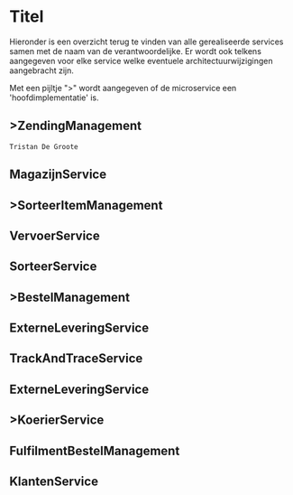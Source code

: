 # Titel

Hieronder is een overzicht terug te vinden van alle gerealiseerde services samen met de naam van de verantwoordelijke.
Er wordt ook telkens aangegeven voor elke service welke eventuele architectuurwijzigingen aangebracht zijn.

Met een pijltje ">" wordt aangegeven of de microservice een 'hoofdimplementatie' is.

## >**ZendingManagement** 
`Tristan De Groote`

## MagazijnService

## >**SorteerItemManagement**

## VervoerService

## SorteerService

## >**BestelManagement**

## ExterneLeveringService

## TrackAndTraceService

## ExterneLeveringService

## >**KoerierService**

## FulfilmentBestelManagement

## KlantenService
